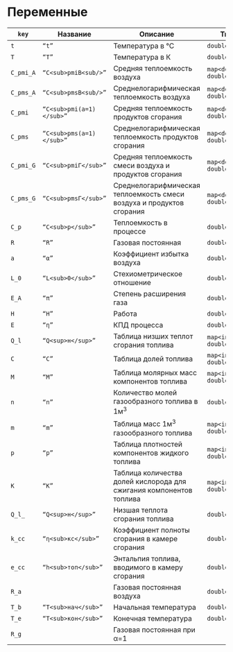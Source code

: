 #  Переменные

| `key`     | Название                 | Описание                                                     | Тип                   | Источник             |      |
| --------- | ------------------------ | ------------------------------------------------------------ | --------------------- | -------------------- | ---- |
| `t`       | `“t”`                    | Температура в ℃                                              | `double`              |                      |      |
| `T`       | `“T”`                    | Температура в К                                              | `double`              |                      |      |
| `C_pmi_A` | `“C<sub>pmiB<sub/>”`     | Средняя теплоемкость воздуха                                 | `map<double, double>` | `“HEAT_CAPACITY”`    |      |
| `C_pms_A` | `“C<sub>pmsB<sub/>”`     | Среднелогарифмическая теплоемкость воздуха                   | `map<double, double>` | `“HEAT_CAPACITY”`    |      |
| `C_pmi`   | `“C<sub>pmi(a=1)</sub>”` | Средняя теплоемкость продуктов сгорания                      | `map<double, double>` | `“HEAT_CAPACITY”`    |      |
| `C_pms`   | `“C<sub>pms(a=1)</sub>”` | Среднелогарифмическая теплоемкость продуктов сгорания        | `map<double, double>` | `“HEAT_CAPACITY”`    |      |
| `C_pmi_G` | `“C<sub>pmiГ</sub>”`     | Средняя теплоемкость смеси воздуха и продуктов сгорания      | `map<double, double>` | `“HEAT_CAPACITY”`    |      |
| `C_pms_G` | `“C<sub>pmsГ</sub>”`     | Среднелогарифмическая теплоемкость смеси воздуха и продуктов сгорания | `map<double, double>` | `“HEAT_CAPACITY”`    |      |
| `C_p`     | `“C<sub>p</sub>”`        | Теплоемкость в процессе                                      | `double`              | `“HEAT_CAPACITY”`    |      |
| `R`       | `“R”`                    | Газовая постоянная                                           | `double`              |                      |      |
| `a`       | `“α”`                    | Коэффициент избытка воздуха                                  | `double`              | `“EXCESS_AIR_RATIO”` |      |
| `L_0`     | `“L<sub>0</sub>”`        | Стехиометрическое отношение                                  | `double`              | `“HEATING_VALUE”`    |      |
| `E_A`     | `“π”`                    | Степень расширения газа                                      | `double`              |                      |      |
| `H`       | `“H”`                    | Работа                                                       | `double`              |                      |      |
| `E`       | `“η”`                    | КПД процесса                                                 | `double`              |                      |      |
| `Q_l`     | `“Q<sup>н</sup>”`        | Таблица низших теплот сгорания топлива                       | `map<int, double>`    |                      |      |
| `C`       | `“C”`                    | Таблица долей топлива                                        | `map<int, double>`    |                      |      |
| `M`       | `“M”`                    | Таблица молярных масс компонентов топлива                    | `map<int, double>`    |                      |      |
| `n`       | `“n”`                    | Количество молей газообразного топлива в 1м<sup>3</sup>      | `double`              |                      |      |
| `m `      | `“m”`                    | Таблица масс 1м<sup>3</sup> газообразного топлива            | `map<int, double>`    |                      |      |
| `p`       | `“p”`                    | Таблица плотностей компонентов жидкого топлива               | `map<int, double>`    |                      |      |
| `K`       | `“K”`                    | Таблица количества долей кислорода для сжигания компонентов топлива | `map<int, double>`    |                      |      |
| `Q_l_`    | `“Q<sup>н</sup>”`        | Низшая теплота сгорания топлива                              | `double`              |                      |      |
| `k_cc`    | `“η<sub>кс</sub>”`       | Коэффициент полноты сгорания в камере сгорания               | `double`              |                      |      |
| `e_cc`    | `“h<sub>топ</sub>”`      | Энтальпия топлива, вводимого в камеру сгорания               | `double`              |                      |      |
| `R_a`     |                          | Газовая постоянная воздуха                                   | `double`              |                      |      |
| `T_b`     | `“T<sub>нач</sub>”`      | Начальная температура                                        | `double`              |                      |      |
| `T_e`     | `“T<sub>кон</sub>”`      | Конечная температура                                         | `double`              |                      |      |
| `R_g`     |                          | Газовая постоянная при α=1                                   |                       |                      |      |

